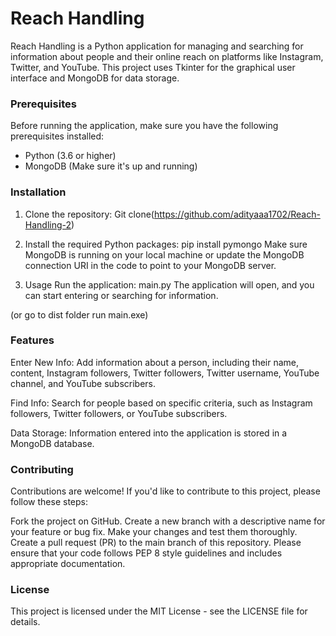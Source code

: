 # Reach Handling

Reach Handling is a Python application for managing and searching for information about people and their online reach on platforms like Instagram, Twitter, and YouTube. This project uses Tkinter for the graphical user interface and MongoDB for data storage.



### Prerequisites

Before running the application, make sure you have the following prerequisites installed:

- Python (3.6 or higher)
- MongoDB (Make sure it's up and running)

### Installation

1. Clone the repository: Git clone(https://github.com/adityaaa1702/Reach-Handling-2)

2. Install the required Python packages:
pip install pymongo
Make sure MongoDB is running on your local machine or update the MongoDB connection URI in the code to point to your MongoDB server.

3. Usage
Run the application:
main.py
The application will open, and you can start entering or searching for information.

(or go to dist folder run main.exe) 


### Features
Enter New Info: Add information about a person, including their name, content, Instagram followers, Twitter followers, Twitter username, YouTube channel, and YouTube subscribers.

Find Info: Search for people based on specific criteria, such as Instagram followers, Twitter followers, or YouTube subscribers.

Data Storage: Information entered into the application is stored in a MongoDB database.

### Contributing
Contributions are welcome! If you'd like to contribute to this project, please follow these steps:

Fork the project on GitHub.
Create a new branch with a descriptive name for your feature or bug fix.
Make your changes and test them thoroughly.
Create a pull request (PR) to the main branch of this repository.
Please ensure that your code follows PEP 8 style guidelines and includes appropriate documentation.

### License
This project is licensed under the MIT License - see the LICENSE file for details.



